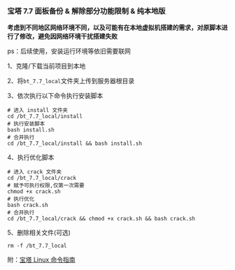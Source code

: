 ### 宝塔 7.7 面板备份 &amp; 解除部分功能限制 & 纯本地版

**考虑到不同地区网络环境不同，以及可能有在本地虚拟机搭建的需求，对原脚本进行了修改，避免因网络环境干扰搭建失败**

ps：后续使用，安装运行环境等依旧需要联网

1、克隆/下载当前项目到本地

2、将`bt_7.7_local`文件夹上传到服务器根目录

3、依次执行以下命令执行安装脚本

```shell
# 进入 install 文件夹
cd /bt_7.7_local/install
# 执行安装脚本
bash install.sh
# 合并执行
cd /bt_7.7_local/install && bash install.sh
```

4、执行优化脚本

```shell
# 进入 crack 文件夹
cd /bt_7.7_local/crack
# 赋予可执行权限,仅第一次需要
chmod +x crack.sh
# 执行优化
bash crack.sh
# 合并执行
cd /bt_7.7_local/crack && chmod +x crack.sh && bash crack.sh
```

5、删除相关文件(可选)

```shell
rm -f /bt_7.7_local
```

附：[宝塔 Linux 命令指南](https://www.bt.cn/new/btcode.html)